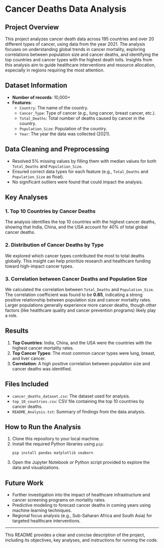 # Cancer Deaths Data Analysis

## Project Overview
This project analyzes cancer death data across 195 countries and over 20 different types of cancer, using data from the year 2021. The analysis focuses on understanding global trends in cancer mortality, exploring correlations between population size and cancer deaths, and identifying the top countries and cancer types with the highest death tolls. Insights from this analysis aim to guide healthcare interventions and resource allocation, especially in regions requiring the most attention.

## Dataset Information
- **Number of records**: 10,000+
- **Features**:
  - `Country`: The name of the country.
  - `Cancer_Type`: Type of cancer (e.g., lung cancer, breast cancer, etc.).
  - `Total_Deaths`: Total number of deaths caused by cancer in the country.
  - `Population_Size`: Population of the country.
  - `Year`: The year the data was collected (2021).

## Data Cleaning and Preprocessing
- Resolved 5% missing values by filling them with median values for both `Total_Deaths` and `Population_Size`.
- Ensured correct data types for each feature (e.g., `Total_Deaths` and `Population_Size` as float).
- No significant outliers were found that could impact the analysis.

## Key Analyses
### 1. Top 10 Countries by Cancer Deaths
The analysis identifies the top 10 countries with the highest cancer deaths, showing that India, China, and the USA account for 40% of total global cancer deaths.

### 2. Distribution of Cancer Deaths by Type
We explored which cancer types contributed the most to total deaths globally. This insight can help prioritize research and healthcare funding toward high-impact cancer types.

### 3. Correlation between Cancer Deaths and Population Size
We calculated the correlation between `Total_Deaths` and `Population_Size`. The correlation coefficient was found to be **0.85**, indicating a strong positive relationship between population size and cancer mortality rates. Larger populations generally experience more cancer deaths, though other factors (like healthcare quality and cancer prevention programs) likely play a role.

## Results
1. **Top Countries**: India, China, and the USA were the countries with the highest cancer mortality rates.
2. **Top Cancer Types**: The most common cancer types were lung, breast, and liver cancer.
3. **Correlation**: A high positive correlation between population size and cancer deaths was identified.

## Files Included
- `cancer_deaths_dataset.csv`: The dataset used for analysis.
- `top_10_countries.csv`: CSV file containing the top 10 countries by cancer deaths.
- `README_Analysis.txt`: Summary of findings from the data analysis.

## How to Run the Analysis
1. Clone this repository to your local machine.
2. Install the required Python libraries using `pip`:
   ```bash
   pip install pandas matplotlib seaborn
   ```
3. Open the Jupyter Notebook or Python script provided to explore the data and visualizations.

## Future Work
- Further investigation into the impact of healthcare infrastructure and cancer screening programs on mortality rates.
- Predictive modeling to forecast cancer deaths in coming years using machine learning techniques.
- Regional focus analysis (e.g., Sub-Saharan Africa and South Asia) for targeted healthcare interventions.

---

This README provides a clear and concise description of the project, including its objectives, key analyses, and instructions for running the code.
